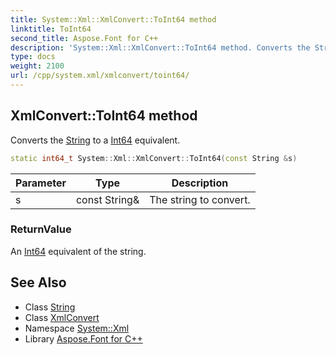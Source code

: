 ```yaml
---
title: System::Xml::XmlConvert::ToInt64 method
linktitle: ToInt64
second_title: Aspose.Font for C++
description: 'System::Xml::XmlConvert::ToInt64 method. Converts the String to a Int64 equivalent in C++.'
type: docs
weight: 2100
url: /cpp/system.xml/xmlconvert/toint64/
---
```

## XmlConvert::ToInt64 method


Converts the [String](../../../system/string/) to a [Int64](../../../system/int64/) equivalent.

```cpp
static int64_t System::Xml::XmlConvert::ToInt64(const String &s)
```


| Parameter | Type | Description |
| --- | --- | --- |
| s | const String\& | The string to convert. |

### ReturnValue

An [Int64](../../../system/int64/) equivalent of the string.

## See Also

* Class [String](../../../system/string/)
* Class [XmlConvert](../)
* Namespace [System::Xml](../../)
* Library [Aspose.Font for C++](../../../)
